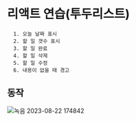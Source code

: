 # 리액트 연습(투두리스트)
```
  1. 오늘 날짜 표시
  2. 할 일 갯수 표시
  3. 할 일 완료
  4. 할 일 삭제
  5. 할 일 수정
  6. 내용이 없을 때 경고
```
## 동작

![녹음 2023-08-22 174842](https://github.com/optshj/React_Practice_TodoList/assets/105402944/47bf732e-fdf4-4a29-ae59-aec33e3e7f83)